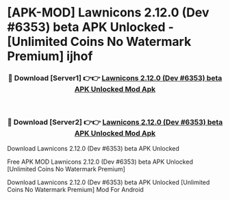 # [APK-MOD] Lawnicons 2.12.0 (Dev #6353) beta APK Unlocked - [Unlimited Coins No Watermark Premium] ijhof



<div align="center">
<h3>🔴 Download [Server1] 👉👉 <a href="https://momento.my/?title=Lawnicons_2.12.0_(Dev_#6353)_beta_APK_Unlocked">Lawnicons 2.12.0 (Dev #6353) beta APK Unlocked Mod Apk</a></h3><br>

<h3>🔴 Download [Server2] 👉👉 <a href="https://momento.my/?title=Lawnicons_2.12.0_(Dev_#6353)_beta_APK_Unlocked">Lawnicons 2.12.0 (Dev #6353) beta APK Unlocked Mod Apk</a></h3>
</div>



Download Lawnicons 2.12.0 (Dev #6353) beta APK Unlocked 

Free APK MOD Lawnicons 2.12.0 (Dev #6353) beta APK Unlocked [Unlimited Coins No Watermark Premium]

Download Lawnicons 2.12.0 (Dev #6353) beta APK Unlocked [Unlimited Coins No Watermark Premium] Mod For Android
